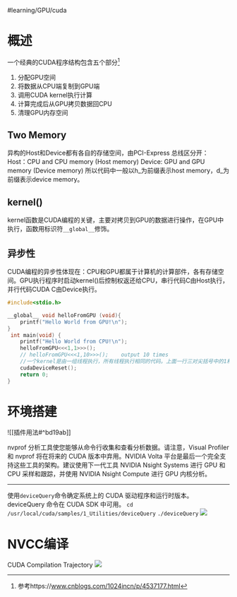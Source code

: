 #learning/GPU/cuda

# 概述
一个经典的CUDA程序结构包含五个部分[^1]
1. 分配GPU空间
2. 将数据从CPU端复制到GPU端
3. 调用CUDA kernel执行计算
4. 计算完成后从GPU拷贝数据回CPU
5. 清理GPU内存空间

## Two Memory
异构的Host和Device都有各自的存储空间，由PCI-Express 总线区分开：
Host：CPU and CPU memory (Host memory)
Device: GPU and GPU memory (Device memory)
所以代码中一般以h_为前缀表示host memory，d_为前缀表示device memory。

## kernel()
kernel函数是CUDA编程的关键，主要对拷贝到GPU的数据进行操作，在GPU中执行，函数用标识符`__global__`修饰。

## 异步性
CUDA编程的异步性体现在：CPU和GPU都属于计算机的计算部件，各有存储空间。GPU执行程序时启动kernel()后控制权返还给CPU，串行代码C由Host执行，并行代码CUDA C由Device执行。



```CPP
#include<stdio.h>

__global__ void helloFromGPU (void){
    printf("Hello World from GPU!\n");
}
 int main(void) {
    printf("Hello World from CPU!\n");
    helloFromGPU<<<1,1>>>();
    // helloFromGPU<<<1,10>>>();    output 10 times
    //一个kernel是由一组线程执行，所有线程执行相同的代码。上面一行三对尖括号中的1和10 表明了该function将有10个线程
    cudaDeviceReset();
    return 0;
}
```

# 环境搭建
![[插件用法#^bd19ab]]




nvprof 分析工具使您能够从命令行收集和查看分析数据。请注意，Visual Profiler 和 nvprof 将在将来的 CUDA 版本中弃用。NVIDIA Volta 平台是最后一个完全支持这些工具的架构。建议使用下一代工具 NVIDIA Nsight Systems 进行 GPU 和 CPU 采样和跟踪，并使用 NVIDIA Nsight Compute 进行 GPU 内核分析。

---
使用`deviceQuery`命令确定系统上的 CUDA 驱动程序和运行时版本。deviceQuery 命令在 CUDA SDK 中可用。
`cd /usr/local/cuda/samples/1_Utilities/deviceQuery`
`./deviceQuery`
![](https://zjpimage.oss-cn-qingdao.aliyuncs.com/deviceQuery%E6%9F%A5%E7%9C%8BCUDA%E9%A9%B1%E5%8A%A8%E7%A8%8B%E5%BA%8F%E5%92%8C%E8%BF%90%E8%A1%8C%E6%97%B6%E7%89%88%E6%9C%AC.png)



[^1]: 参考https://www.cnblogs.com/1024incn/p/4537177.html

# NVCC编译
CUDA Compilation Trajectory
![](https://docs.nvidia.com/cuda/cuda-compiler-driver-nvcc/graphics/cuda-compilation-from-cu-to-executable.png)
